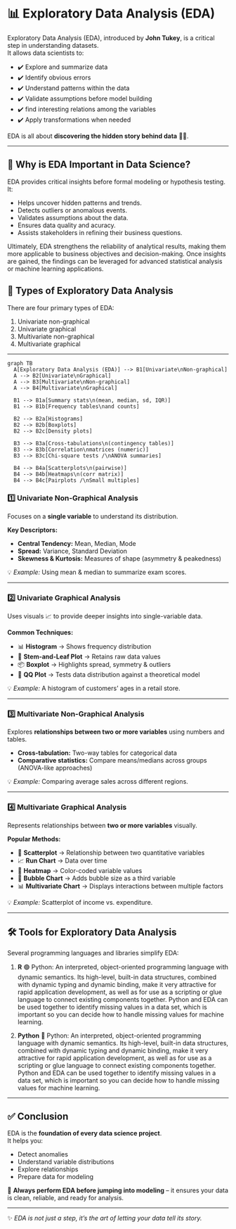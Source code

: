 # 📊 Exploratory Data Analysis (EDA)

Exploratory Data Analysis (EDA), introduced by **John Tukey**, is a critical step in understanding datasets.  
It allows data scientists to:  

- ✔️ Explore and summarize data
- ✔️ Identify obvious errors
- ✔️ Understand patterns within the data
- ✔️ Validate assumptions before model building 
- ✔️ find interesting relations among the variables
- ✔️ Apply transformations when needed  

EDA is all about **discovering the hidden story behind data** 🕵️‍♂️.  

---
## 📌 Why is EDA Important in Data Science?

EDA provides critical insights before formal modeling or hypothesis testing. It:

- Helps uncover hidden patterns and trends.
- Detects outliers or anomalous events.
- Validates assumptions about the data.
- Ensures data quality and acuracy.
- Assists stakeholders in refining their business questions.

Ultimately, EDA strengthens the reliability of analytical results, making them more applicable to business objectives and decision-making. Once insights are gained, the findings can be leveraged for advanced statistical analysis or machine learning applications.

## 🔎 Types of Exploratory Data Analysis  

There are four primary types of EDA:

1. Univariate non-graphical
2. Univariate graphical
3. Multivariate non-graphical
4. Multivariate graphical
---

```mermaid
graph TB
  A[Exploratory Data Analysis (EDA)] --> B1[Univariate\nNon-graphical]
  A --> B2[Univariate\nGraphical]
  A --> B3[Multivariate\nNon-graphical]
  A --> B4[Multivariate\nGraphical]

  B1 --> B1a[Summary stats\n(mean, median, sd, IQR)]
  B1 --> B1b[Frequency tables\nand counts]

  B2 --> B2a[Histograms]
  B2 --> B2b[Boxplots]
  B2 --> B2c[Density plots]

  B3 --> B3a[Cross-tabulations\n(contingency tables)]
  B3 --> B3b[Correlation\nmatrices (numeric)]
  B3 --> B3c[Chi-square tests /\nANOVA summaries]

  B4 --> B4a[Scatterplots\n(pairwise)]
  B4 --> B4b[Heatmaps\n(corr matrix)]
  B4 --> B4c[Pairplots /\nSmall multiples]

```

### 1️⃣ Univariate Non-Graphical Analysis  
Focuses on a **single variable** to understand its distribution.  

**Key Descriptors:**  
- **Central Tendency:** Mean, Median, Mode  
- **Spread:** Variance, Standard Deviation  
- **Skewness & Kurtosis:** Measures of shape (asymmetry & peakedness)  

💡 *Example:* Using mean & median to summarize exam scores.  

---

### 2️⃣ Univariate Graphical Analysis  
Uses visuals 📈 to provide deeper insights into single-variable data.  

**Common Techniques:**  
- 📊 **Histogram** → Shows frequency distribution  
- 🌿 **Stem-and-Leaf Plot** → Retains raw data values  
- 📦 **Boxplot** → Highlights spread, symmetry & outliers  
- 📐 **QQ Plot** → Tests data distribution against a theoretical model  

💡 *Example:* A histogram of customers’ ages in a retail store.  

---

### 3️⃣  Multivariate Non-Graphical Analysis  
Explores **relationships between two or more variables** using numbers and tables.  

- **Cross-tabulation:** Two-way tables for categorical data  
- **Comparative statistics:** Compare means/medians across groups (ANOVA-like approaches)  

💡 *Example:* Comparing average sales across different regions. 

---

### 4️⃣ Multivariate Graphical Analysis  
Represents relationships between **two or more variables** visually.  

**Popular Methods:**  
- 🔵 **Scatterplot** → Relationship between two quantitative variables  
- 📈 **Run Chart** → Data over time  
- 🎨 **Heatmap** → Color-coded variable values  
- 🫧 **Bubble Chart** → Adds bubble size as a third variable  
- 📊 **Multivariate Chart** → Displays interactions between multiple factors  

💡 *Example:* Scatterplot of income vs. expenditure.  

---

## 🛠️ Tools for Exploratory Data Analysis  

Several programming languages and libraries simplify EDA:  

1. **R**  🟢 Python: An interpreted, object-oriented programming language with dynamic semantics. Its high-level, built-in data structures, combined with dynamic typing and dynamic binding, make it very attractive for rapid application development, as well as for use as a scripting or glue language to connect existing components together. Python and EDA can be used together to identify missing values in a data set, which is important so you can decide how to handle missing values for machine learning. 

2. **Python**   🐍 Python: An interpreted, object-oriented programming language with dynamic semantics. Its high-level, built-in data structures, combined with dynamic typing and dynamic binding, make it very attractive for rapid application development, as well as for use as a scripting or glue language to connect existing components together. Python and EDA can be used together to identify missing values in a data set, which is important so you can decide how to handle missing values for machine learning.

---

## ✅ Conclusion  

EDA is the **foundation of every data science project**.  
It helps you:  

- Detect anomalies  
- Understand variable distributions  
- Explore relationships  
- Prepare data for modeling  

🔑 **Always perform EDA before jumping into modeling** – it ensures your data is clean, reliable, and ready for analysis.  

---
✨ *EDA is not just a step, it’s the art of letting your data tell its story.*  

